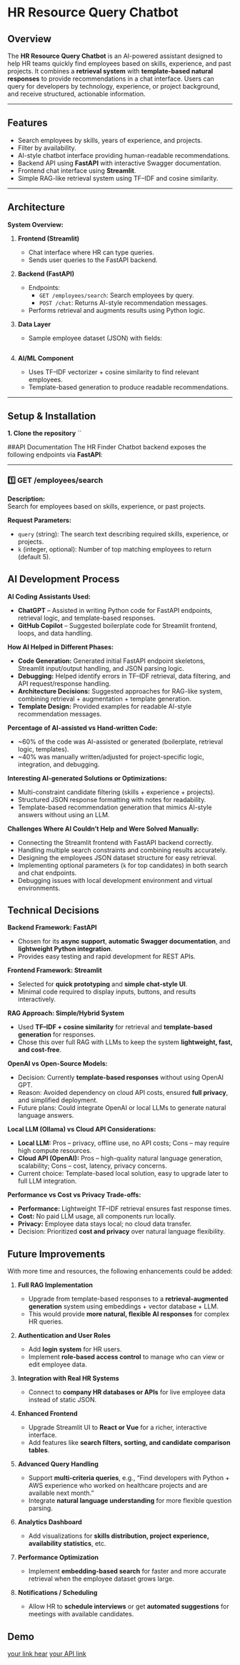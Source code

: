 # HR Resource Query Chatbot
## Overview
The **HR Resource Query Chatbot** is an AI-powered assistant designed to help HR teams quickly find employees based on skills, experience, and past projects. It combines a **retrieval system** with **template-based natural responses** to provide recommendations in a chat interface. Users can query for developers by technology, experience, or project background, and receive structured, actionable information.

---

## Features
- Search employees by skills, years of experience, and projects.
- Filter by availability.
- AI-style chatbot interface providing human-readable recommendations.
- Backend API using **FastAPI** with interactive Swagger documentation.
- Frontend chat interface using **Streamlit**.
- Simple RAG-like retrieval system using TF–IDF and cosine similarity.

---

## Architecture
**System Overview:**
1. **Frontend (Streamlit)**
   - Chat interface where HR can type queries.
   - Sends user queries to the FastAPI backend.

2. **Backend (FastAPI)**
   - Endpoints:
     - `GET /employees/search`: Search employees by query.
     - `POST /chat`: Returns AI-style recommendation messages.
   - Performs retrieval and augments results using Python logic.

3. **Data Layer**
   - Sample employee dataset (JSON) with fields:
     ```json
  

4. **AI/ML Component**
   - Uses TF–IDF vectorizer + cosine similarity to find relevant employees.
   - Template-based generation to produce readable recommendations.

---

## Setup & Installation
**1. Clone the repository**
``
            

##API Documentation
The HR Finder Chatbot backend exposes the following endpoints via **FastAPI**:

---

### 1️⃣ GET /employees/search
**Description:**  
Search for employees based on skills, experience, or past projects.

**Request Parameters:**  
- `query` (string): The search text describing required skills, experience, or projects.  
- `k` (integer, optional): Number of top matching employees to return (default 5).

## AI Development Process

**AI Coding Assistants Used:**  
- **ChatGPT** – Assisted in writing Python code for FastAPI endpoints, retrieval logic, and template-based responses.  
- **GitHub Copilot** – Suggested boilerplate code for Streamlit frontend, loops, and data handling.  

**How AI Helped in Different Phases:**  
- **Code Generation:** Generated initial FastAPI endpoint skeletons, Streamlit input/output handling, and JSON parsing logic.  
- **Debugging:** Helped identify errors in TF–IDF retrieval, data filtering, and API request/response handling.  
- **Architecture Decisions:** Suggested approaches for RAG-like system, combining retrieval + augmentation + template generation.  
- **Template Design:** Provided examples for readable AI-style recommendation messages.  

**Percentage of AI-assisted vs Hand-written Code:**  
- ~60% of the code was AI-assisted or generated (boilerplate, retrieval logic, templates).  
- ~40% was manually written/adjusted for project-specific logic, integration, and debugging.  

**Interesting AI-generated Solutions or Optimizations:**  
- Multi-constraint candidate filtering (skills + experience + projects).  
- Structured JSON response formatting with notes for readability.  
- Template-based recommendation generation that mimics AI-style answers without using an LLM.  

**Challenges Where AI Couldn’t Help and Were Solved Manually:**  
- Connecting the Streamlit frontend with FastAPI backend correctly.  
- Handling multiple search constraints and combining results accurately.  
- Designing the employees JSON dataset structure for easy retrieval.  
- Implementing optional parameters (`k` for top candidates) in both search and chat endpoints.  
- Debugging issues with local development environment and virtual environments.  

## Technical Decisions

**Backend Framework: FastAPI**  
- Chosen for its **async support**, **automatic Swagger documentation**, and **lightweight Python integration**.  
- Provides easy testing and rapid development for REST APIs.  

**Frontend Framework: Streamlit**  
- Selected for **quick prototyping** and **simple chat-style UI**.  
- Minimal code required to display inputs, buttons, and results interactively.  

**RAG Approach: Simple/Hybrid System**  
- Used **TF–IDF + cosine similarity** for retrieval and **template-based generation** for responses.  
- Chose this over full RAG with LLMs to keep the system **lightweight, fast, and cost-free**.  

**OpenAI vs Open-Source Models:**  
- Decision: Currently **template-based responses** without using OpenAI GPT.  
- Reason: Avoided dependency on cloud API costs, ensured **full privacy**, and simplified deployment.  
- Future plans: Could integrate OpenAI or local LLMs to generate natural language answers.  

**Local LLM (Ollama) vs Cloud API Considerations:**  
- **Local LLM:** Pros – privacy, offline use, no API costs; Cons – may require high compute resources.  
- **Cloud API (OpenAI):** Pros – high-quality natural language generation, scalability; Cons – cost, latency, privacy concerns.  
- Current choice: Template-based local solution, easy to upgrade later to full LLM integration.  

**Performance vs Cost vs Privacy Trade-offs:**  
- **Performance:** Lightweight TF–IDF retrieval ensures fast response times.  
- **Cost:** No paid LLM usage, all components run locally.  
- **Privacy:** Employee data stays local; no cloud data transfer.  
- Decision: Prioritized **cost and privacy** over natural language flexibility.  

## Future Improvements

With more time and resources, the following enhancements could be added:

1. **Full RAG Implementation**  
   - Upgrade from template-based responses to a **retrieval-augmented generation** system using embeddings + vector database + LLM.  
   - This would provide **more natural, flexible AI responses** for complex HR queries.

2. **Authentication and User Roles**  
   - Add **login system** for HR users.  
   - Implement **role-based access control** to manage who can view or edit employee data.

3. **Integration with Real HR Systems**  
   - Connect to **company HR databases or APIs** for live employee data instead of static JSON.

4. **Enhanced Frontend**  
   - Upgrade Streamlit UI to **React or Vue** for a richer, interactive interface.  
   - Add features like **search filters, sorting, and candidate comparison tables**.

5. **Advanced Query Handling**  
   - Support **multi-criteria queries**, e.g., “Find developers with Python + AWS experience who worked on healthcare projects and are available next month.”  
   - Integrate **natural language understanding** for more flexible question parsing.

6. **Analytics Dashboard**  
   - Add visualizations for **skills distribution, project experience, availability statistics**, etc.  

7. **Performance Optimization**  
   - Implement **embedding-based search** for faster and more accurate retrieval when the employee dataset grows large.  

8. **Notifications / Scheduling**  
   - Allow HR to **schedule interviews** or get **automated suggestions** for meetings with available candidates.

## Demo
[your link hear](http://localhost:8501/)
[your API link](http://127.0.0.1:8000/docs#/default/employees_search_employees_search_get)
